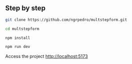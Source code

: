 ## Step by step

```sh
git clone https://github.com/ngrpedro/multstepform.git
```

```sh
cd multstepform
```

```sh
npm install
```

```sh
npm run dev
```

Access the project
[http://localhost:5173](http://localhost:5173)
